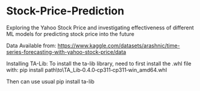 # Stock-Price-Prediction

Exploring the Yahoo Stock Price and investigating effectiveness of different ML models for predicting stock price into the future

Data Available from: https://www.kaggle.com/datasets/arashnic/time-series-forecasting-with-yahoo-stock-price/data



Installing TA-Lib:
To install the ta-lib library, need to first install the .whl file with:
    pip install path\to\TA_Lib‑0.4.0‑cp311‑cp311‑win_amd64.whl

Then can use usual pip install ta-lib